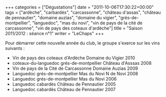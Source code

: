 +++
categories = ["Dégustations"]
date = "2011-10-06T17:30:22+00:00"
tags = ["ardèche", "carbardès", "carcassonne", "château d'assas", "château de pennautier", "domaine auzias", "domaine du vigier", "grés-de-montpellier", "languedoc", "mas du novi", "vin de pays de la cité de carcassonne", "vin de pays des coteaux d'ardèche"] 
title = "Saison 2011/2012 : séance n°1"
writer = "LeChaps"
+++

Pour démarrer cette nouvelle année du club, le groupe s'exerce sur les vins suivants :

* Vin de pays des coteaux d'Ardèche Domaine du Vigier 2010
* coteaux-du-languedoc grés-de-montpellier Château d'Asssas 2008
* Vin de pays de la Cité de Carcassonne Domaine Auzias 2009
* Languedoc grés-de-montpellier Mas du Novi N de Novi 2008
* Languedoc grés-de-montpellier Mas du Novi 2006
* Languedoc cabardès Château de Pennautier 2005
* Languedoc cabardès Château de Pennautier 2007
